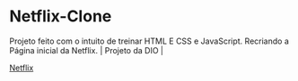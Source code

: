 # Netflix-Clone
Projeto feito com o intuito de treinar HTML E CSS e JavaScript. Recriando a Página inicial da Netflix. | Projeto da DIO |


[Netflix](https://i.imgur.com/MK7gd1B.png)


